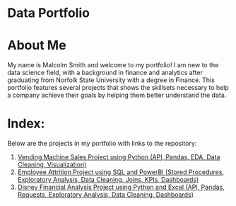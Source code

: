 # Data Portfolio

# About Me
My name is Malcolm Smith and welcome to my portfolio! I am new to the data science field, with a background in finance and analytics after graduating from Norfolk State University with a degree in Finance. This portfolio features several projects that shows the skillsets necessary to help a company achieve their goals by helping them better understand the data. 

# Index:
Below are the projects in my portfolio with links to the repository:
1. [Vending Machine Sales Project using Python (API, Pandas, EDA, Data Cleaning, Visualization)](https://github.com/MalcolmQSmith/VendingMachineSales)
2. [Employee Attrition Project using SQL and PowerBI (Stored Procedures, Exploratory Analysis, Data Cleaning, Joins, KPIs, Dashboards)](https://github.com/MalcolmQSmith/EmployeeAttrition)
3. [Disney Financial Analysis Project using Python and Excel (API, Pandas, Requests, Exploratory Analysis, Data Cleaning, Dashboards)](https://github.com/MalcolmQSmith/DisneyFinancialAnalysis)
